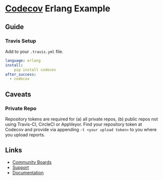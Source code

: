 # [Codecov](https://codecov.io) Erlang Example

## Guide

### Travis Setup

Add to your `.travis.yml` file.
```yml
language: erlang
install:
    pip install codecov
after_success:
  - codecov
```

## Caveats
### Private Repo
Repository tokens are required for (a) all private repos, (b) public repos not using Travis-CI, CircleCI or AppVeyor. Find your repository token at Codecov and provide via appending `-t <your upload token>` to you where you upload reports.

## Links
- [Community Boards](https://community.codecov.io)
- [Support](https://codecov.io/support)
- [Documentation](https://docs.codecov.io)
